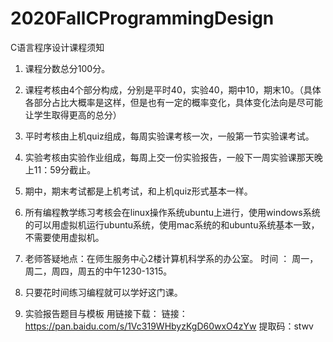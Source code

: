 # 2020FallCProgrammingDesign
C语言程序设计课程须知
1. 课程分数总分100分。
2. 课程考核由4个部分构成，分别是平时40，实验40，期中10，期末10。（具体各部分占比大概率是这样，但是也有一定的概率变化，具体变化法向是尽可能让学生取得更高的总分）
3. 平时考核由上机quiz组成，每周实验课考核一次，一般第一节实验课考试。
4. 实验考核由实验作业组成，每周上交一份实验报告，一般下一周实验课那天晚上11：59分截止。
5. 期中，期末考试都是上机考试，和上机quiz形式基本一样。
6. 所有编程教学练习考核会在linux操作系统ubuntu上进行，使用windows系统的可以用虚拟机运行ubuntu系统，使用mac系统的和ubuntu系统基本一致，不需要使用虚拟机。
7. 老师答疑地点：在师生服务中心2楼计算机科学系的办公室。 时间 ： 周一，周二，周四，周五的中午1230-1315。
8. 只要花时间练习编程就可以学好这门课。


9. 实验报告题目与模板 用链接下载： 
链接：https://pan.baidu.com/s/1Vc319WHbyzKgD60wxO4zYw 
提取码：stwv 

